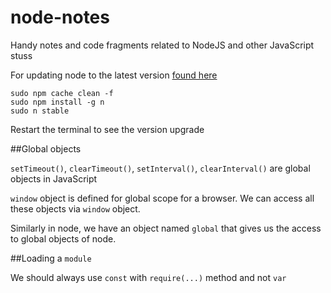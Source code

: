 # node-notes
Handy notes and code fragments related to NodeJS and other JavaScript stuss



For updating node to the latest version [ found here ](https://askubuntu.com/questions/426750/how-can-i-update-my-nodejs-to-the-latest-version)
```
sudo npm cache clean -f
sudo npm install -g n
sudo n stable

```

Restart the terminal to see the version upgrade


##Global objects 

`setTimeout()`, `clearTimeout()`, `setInterval()`, `clearInterval()` are global objects in JavaScript

`window` object is defined for global scope for a browser. We can access all these objects via `window` object.

Similarly in node, we have an object named `global` that gives us the access to global objects of node.


##Loading a `module`

We should always use `const` with `require(...)` method and not `var`

